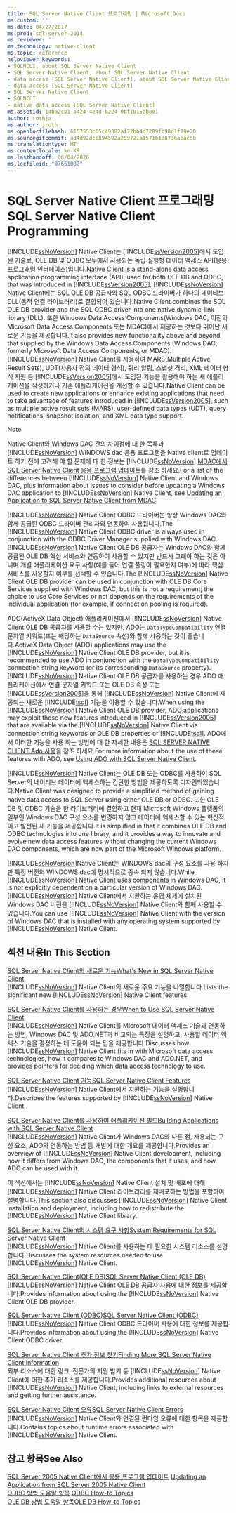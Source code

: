 ```yaml
---
title: SQL Server Native Client 프로그래밍 | Microsoft Docs
ms.custom: ''
ms.date: 04/27/2017
ms.prod: sql-server-2014
ms.reviewer: ''
ms.technology: native-client
ms.topic: reference
helpviewer_keywords:
- SQLNCLI, about SQL Server Native Client
- SQL Server Native Client, about SQL Server Native Client
- data access [SQL Server Native Client], about SQL Server Native Client
- data access [SQL Server Native Client]
- SQL Server Native Client
- SQLNCLI
- native data access [SQL Server Native Client]
ms.assetid: 14ba2cb1-a424-4e4d-b224-0bf1015ab801
author: rothja
ms.author: jroth
ms.openlocfilehash: 6157553c05c49382af72bb4d7209fb98d1f29e20
ms.sourcegitcommit: ad4d92dce894592a259721a1571b1d8736abacdb
ms.translationtype: MT
ms.contentlocale: ko-KR
ms.lasthandoff: 08/04/2020
ms.locfileid: "87661087"
---
```

# <a name="sql-server-native-client-programming"></a><span data-ttu-id="373c4-102">SQL Server Native Client 프로그래밍</span><span class="sxs-lookup"><span data-stu-id="373c4-102">SQL Server Native Client Programming</span></span>
  [!INCLUDE[ssNoVersion](../../includes/ssnoversion-md.md)] <span data-ttu-id="373c4-103">Native Client는 [!INCLUDE[ssVersion2005](../../includes/ssversion2005-md.md)]에서 도입된 기술로, OLE DB 및 ODBC 모두에서 사용되는 독립 실행형 데이터 액세스 API(응용 프로그래밍 인터페이스)입니다.</span><span class="sxs-lookup"><span data-stu-id="373c4-103">Native Client is a stand-alone data access application programming interface (API), used for both OLE DB and ODBC, that was introduced in [!INCLUDE[ssVersion2005](../../includes/ssversion2005-md.md)].</span></span> [!INCLUDE[ssNoVersion](../../includes/ssnoversion-md.md)] <span data-ttu-id="373c4-104">Native Client에는 SQL OLE DB 공급자와 SQL ODBC 드라이버가 하나의 네이티브 DLL(동적 연결 라이브러리)로 결합되어 있습니다.</span><span class="sxs-lookup"><span data-stu-id="373c4-104">Native Client combines the SQL OLE DB provider and the SQL ODBC driver into one native dynamic-link library (DLL).</span></span> <span data-ttu-id="373c4-105">또한 Windows Data Access Components(Windows DAC, 이전의 Microsoft Data Access Components 또는 MDAC)에서 제공하는 것보다 뛰어난 새로운 기능을 제공합니다.</span><span class="sxs-lookup"><span data-stu-id="373c4-105">It also provides new functionality above and beyond that supplied by the Windows Data Access Components (Windows DAC, formerly Microsoft Data Access Components, or MDAC).</span></span> [!INCLUDE[ssNoVersion](../../includes/ssnoversion-md.md)] <span data-ttu-id="373c4-106">Native Client를 사용하여 MARS(Multiple Active Result Sets), UDT(사용자 정의 데이터 형식), 쿼리 알림, 스냅샷 격리, XML 데이터 형식 지원 등 [!INCLUDE[ssVersion2005](../../includes/ssversion2005-md.md)]에서 도입된 기능을 활용해야 하는 새 애플리케이션을 작성하거나 기존 애플리케이션을 개선할 수 있습니다.</span><span class="sxs-lookup"><span data-stu-id="373c4-106">Native Client can be used to create new applications or enhance existing applications that need to take advantage of features introduced in [!INCLUDE[ssVersion2005](../../includes/ssversion2005-md.md)], such as multiple active result sets (MARS), user-defined data types (UDT), query notifications, snapshot isolation, and XML data type support.</span></span>  
  
> [!NOTE]  
>  <span data-ttu-id="373c4-107">Native Client와 Windows DAC 간의 차이점에 대 한 목록과 [!INCLUDE[ssNoVersion](../../includes/ssnoversion-md.md)] WINDOWS dac 응용 프로그램을 Native client로 업데이트 하기 전에 고려해 야 할 문제에 대 한 정보는 [!INCLUDE[ssNoVersion](../../includes/ssnoversion-md.md)] [MDAC에서 SQL Server Native Client 응용 프로그램 업데이트](applications/updating-an-application-to-sql-server-native-client-from-mdac.md)를 참조 하세요.</span><span class="sxs-lookup"><span data-stu-id="373c4-107">For a list of the differences between [!INCLUDE[ssNoVersion](../../includes/ssnoversion-md.md)] Native Client and Windows DAC, plus information about issues to consider before updating a Windows DAC application to [!INCLUDE[ssNoVersion](../../includes/ssnoversion-md.md)] Native Client, see [Updating an Application to SQL Server Native Client from MDAC](applications/updating-an-application-to-sql-server-native-client-from-mdac.md).</span></span>  
  
 <span data-ttu-id="373c4-108">[!INCLUDE[ssNoVersion](../../includes/ssnoversion-md.md)] Native Client ODBC 드라이버는 항상 Windows DAC와 함께 공급된 ODBC 드라이버 관리자와 연동하여 사용됩니다.</span><span class="sxs-lookup"><span data-stu-id="373c4-108">The [!INCLUDE[ssNoVersion](../../includes/ssnoversion-md.md)] Native Client ODBC driver is always used in conjunction with the ODBC Driver Manager supplied with Windows DAC.</span></span> <span data-ttu-id="373c4-109">[!INCLUDE[ssNoVersion](../../includes/ssnoversion-md.md)] Native Client OLE DB 공급자는 Windows DAC와 함께 공급된 OLE DB 핵심 서비스와 연동하여 사용할 수 있지만 반드시 그래야 하는 것은 아니며 개별 애플리케이션 요구 사항(예를 들어 연결 풀링이 필요한지 여부)에 따라 핵심 서비스를 사용할지 여부를 선택할 수 있습니다.</span><span class="sxs-lookup"><span data-stu-id="373c4-109">The [!INCLUDE[ssNoVersion](../../includes/ssnoversion-md.md)] Native Client OLE DB provider can be used in conjunction with OLE DB Core Services supplied with Windows DAC, but this is not a requirement; the choice to use Core Services or not depends on the requirements of the individual application (for example, if connection pooling is required).</span></span>  
  
 <span data-ttu-id="373c4-110">ADO(ActiveX Data Object) 애플리케이션에서 [!INCLUDE[ssNoVersion](../../includes/ssnoversion-md.md)] Native Client OLE DB 공급자를 사용할 수는 있지만, ADO는 `DataTypeCompatibility` 연결 문자열 키워드(또는 해당하는 `DataSource` 속성)와 함께 사용하는 것이 좋습니다.</span><span class="sxs-lookup"><span data-stu-id="373c4-110">ActiveX Data Object (ADO) applications may use the [!INCLUDE[ssNoVersion](../../includes/ssnoversion-md.md)] Native Client OLE DB provider, but it is recommended to use ADO in conjunction with the `DataTypeCompatibility` connection string keyword (or its corresponding `DataSource` property).</span></span> <span data-ttu-id="373c4-111">[!INCLUDE[ssNoVersion](../../includes/ssnoversion-md.md)] Native Client OLE DB 공급자를 사용하는 경우 ADO 애플리케이션에서 연결 문자열 키워드 또는 OLE DB 속성 또는 [!INCLUDE[ssVersion2005](../../includes/ssversion2005-md.md)]을 통해 [!INCLUDE[ssNoVersion](../../includes/ssnoversion-md.md)] Native Client에 제공되는 새로운 [!INCLUDE[tsql](../../includes/tsql-md.md)] 기능을 이용할 수 있습니다.</span><span class="sxs-lookup"><span data-stu-id="373c4-111">When using the [!INCLUDE[ssNoVersion](../../includes/ssnoversion-md.md)] Native Client OLE DB provider, ADO applications may exploit those new features introduced in [!INCLUDE[ssVersion2005](../../includes/ssversion2005-md.md)] that are available via the [!INCLUDE[ssNoVersion](../../includes/ssnoversion-md.md)] Native Client via connection string keywords or OLE DB properties or [!INCLUDE[tsql](../../includes/tsql-md.md)].</span></span> <span data-ttu-id="373c4-112">ADO에서 이러한 기능을 사용 하는 방법에 대 한 자세한 내용은 [SQL SERVER NATIVE CLIENT Ado 사용](applications/using-ado-with-sql-server-native-client.md)을 참조 하세요.</span><span class="sxs-lookup"><span data-stu-id="373c4-112">For more information about the use of these features with ADO, see [Using ADO with SQL Server Native Client](applications/using-ado-with-sql-server-native-client.md).</span></span>  
  
 [!INCLUDE[ssNoVersion](../../includes/ssnoversion-md.md)] <span data-ttu-id="373c4-113">Native Client는 OLE DB 또는 ODBC를 사용하여 SQL Server의 네이티브 데이터에 액세스하는 간단한 방법을 제공하도록 디자인되었습니다.</span><span class="sxs-lookup"><span data-stu-id="373c4-113">Native Client was designed to provide a simplified method of gaining native data access to SQL Server using either OLE DB or ODBC.</span></span> <span data-ttu-id="373c4-114">또한 OLE DB 및 ODBC 기술을 한 라이브러리에 결합하고 현재 Microsoft Windows 플랫폼의 일부인 Windows DAC 구성 요소를 변경하지 않고 데이터에 액세스할 수 있는 혁신적이고 발전된 새 기능을 제공합니다.</span><span class="sxs-lookup"><span data-stu-id="373c4-114">It is simplified in that it combines OLE DB and ODBC technologies into one library, and it provides a way to innovate and evolve new data access features without changing the current Windows DAC components, which are now part of the Microsoft Windows platform.</span></span>  
  
 <span data-ttu-id="373c4-115">[!INCLUDE[ssNoVersion](../../includes/ssnoversion-md.md)]Native Client는 WINDOWS dac의 구성 요소를 사용 하지만 특정 버전의 WINDOWS dac에 명시적으로 종속 되지 않습니다.</span><span class="sxs-lookup"><span data-stu-id="373c4-115">While [!INCLUDE[ssNoVersion](../../includes/ssnoversion-md.md)] Native Client uses components in Windows DAC, it is not explicitly dependent on a particular version of Windows DAC.</span></span> <span data-ttu-id="373c4-116">[!INCLUDE[ssNoVersion](../../includes/ssnoversion-md.md)] Native Client에서 지원하는 운영 체제에 설치된 Windows DAC 버전을 [!INCLUDE[ssNoVersion](../../includes/ssnoversion-md.md)] Native Client와 함께 사용할 수 있습니다.</span><span class="sxs-lookup"><span data-stu-id="373c4-116">You can use [!INCLUDE[ssNoVersion](../../includes/ssnoversion-md.md)] Native Client with the version of Windows DAC that is installed with any operating system supported by [!INCLUDE[ssNoVersion](../../includes/ssnoversion-md.md)] Native Client.</span></span>  
  
## <a name="in-this-section"></a><span data-ttu-id="373c4-117">섹션 내용</span><span class="sxs-lookup"><span data-stu-id="373c4-117">In This Section</span></span>  
 [<span data-ttu-id="373c4-118">SQL Server Native Client의 새로운 기능</span><span class="sxs-lookup"><span data-stu-id="373c4-118">What's New in SQL Server Native Client</span></span>](sql-server-native-client.md)  
 <span data-ttu-id="373c4-119">[!INCLUDE[ssNoVersion](../../includes/ssnoversion-md.md)] Native Client의 새로운 주요 기능을 나열합니다.</span><span class="sxs-lookup"><span data-stu-id="373c4-119">Lists the significant new [!INCLUDE[ssNoVersion](../../includes/ssnoversion-md.md)] Native Client features.</span></span>  
  
 [<span data-ttu-id="373c4-120">SQL Server Native Client를 사용하는 경우</span><span class="sxs-lookup"><span data-stu-id="373c4-120">When to Use SQL Server Native Client</span></span>](when-to-use-sql-server-native-client.md)  
 <span data-ttu-id="373c4-121">[!INCLUDE[ssNoVersion](../../includes/ssnoversion-md.md)] Native Client를 Microsoft 데이터 액세스 기술과 연동하는 방법, Windows DAC 및 ADO.NET과 비교되는 특징을 설명하고, 사용할 데이터 액세스 기술을 결정하는 데 도움이 되는 팁을 제공합니다.</span><span class="sxs-lookup"><span data-stu-id="373c4-121">Discusses how [!INCLUDE[ssNoVersion](../../includes/ssnoversion-md.md)] Native Client fits in with Microsoft data access technologies, how it compares to Windows DAC and ADO.NET, and provides pointers for deciding which data access technology to use.</span></span>  
  
 [<span data-ttu-id="373c4-122">SQL Server Native Client 기능</span><span class="sxs-lookup"><span data-stu-id="373c4-122">SQL Server Native Client Features</span></span>](features/sql-server-native-client-features.md)  
 <span data-ttu-id="373c4-123">[!INCLUDE[ssNoVersion](../../includes/ssnoversion-md.md)] Native Client에서 지원하는 기능을 설명합니다.</span><span class="sxs-lookup"><span data-stu-id="373c4-123">Describes the features supported by [!INCLUDE[ssNoVersion](../../includes/ssnoversion-md.md)] Native Client.</span></span>  
  
 [<span data-ttu-id="373c4-124">SQL Server Native Client를 사용하여 애플리케이션 빌드</span><span class="sxs-lookup"><span data-stu-id="373c4-124">Building Applications with SQL Server Native Client</span></span>](applications/building-applications-with-sql-server-native-client.md)  
 <span data-ttu-id="373c4-125">[!INCLUDE[ssNoVersion](../../includes/ssnoversion-md.md)] Native Client가 Windows DAC와 다른 점, 사용되는 구성 요소, ADO와 연동하는 방법 등 개발에 대한 개요를 제공합니다.</span><span class="sxs-lookup"><span data-stu-id="373c4-125">Provides an overview of [!INCLUDE[ssNoVersion](../../includes/ssnoversion-md.md)] Native Client development, including how it differs from Windows DAC, the components that it uses, and how ADO can be used with it.</span></span>  
  
 <span data-ttu-id="373c4-126">이 섹션에서는 [!INCLUDE[ssNoVersion](../../includes/ssnoversion-md.md)] Native Client 설치 및 배포에 대해 [!INCLUDE[ssNoVersion](../../includes/ssnoversion-md.md)] Native Client 라이브러리를 재배포하는 방법을 포함하여 설명합니다.</span><span class="sxs-lookup"><span data-stu-id="373c4-126">This section also discusses [!INCLUDE[ssNoVersion](../../includes/ssnoversion-md.md)] Native Client installation and deployment, including how to redistribute the [!INCLUDE[ssNoVersion](../../includes/ssnoversion-md.md)] Native Client library.</span></span>  
  
 [<span data-ttu-id="373c4-127">SQL Server Native Client의 시스템 요구 사항</span><span class="sxs-lookup"><span data-stu-id="373c4-127">System Requirements for SQL Server Native Client</span></span>](system-requirements-for-sql-server-native-client.md)  
 <span data-ttu-id="373c4-128">[!INCLUDE[ssNoVersion](../../includes/ssnoversion-md.md)] Native Client를 사용하는 데 필요한 시스템 리소스를 설명합니다.</span><span class="sxs-lookup"><span data-stu-id="373c4-128">Discusses the system resources needed to use [!INCLUDE[ssNoVersion](../../includes/ssnoversion-md.md)] Native Client.</span></span>  
  
 [<span data-ttu-id="373c4-129">SQL Server Native Client&#40;OLE DB&#41;</span><span class="sxs-lookup"><span data-stu-id="373c4-129">SQL Server Native Client &#40;OLE DB&#41;</span></span>](ole-db/sql-server-native-client-ole-db.md)  
 <span data-ttu-id="373c4-130">[!INCLUDE[ssNoVersion](../../includes/ssnoversion-md.md)] Native Client OLE DB 공급자 사용에 대한 정보를 제공합니다.</span><span class="sxs-lookup"><span data-stu-id="373c4-130">Provides information about using the [!INCLUDE[ssNoVersion](../../includes/ssnoversion-md.md)] Native Client OLE DB provider.</span></span>  
  
 [<span data-ttu-id="373c4-131">SQL Server Native Client &#40;ODBC&#41;</span><span class="sxs-lookup"><span data-stu-id="373c4-131">SQL Server Native Client &#40;ODBC&#41;</span></span>](odbc/sql-server-native-client-odbc.md)  
 <span data-ttu-id="373c4-132">[!INCLUDE[ssNoVersion](../../includes/ssnoversion-md.md)] Native Client ODBC 드라이버 사용에 대한 정보를 제공합니다.</span><span class="sxs-lookup"><span data-stu-id="373c4-132">Provides information about using the [!INCLUDE[ssNoVersion](../../includes/ssnoversion-md.md)] Native Client ODBC driver.</span></span>  
  
 [<span data-ttu-id="373c4-133">SQL Server Native Client 추가 정보 찾기</span><span class="sxs-lookup"><span data-stu-id="373c4-133">Finding More SQL Server Native Client Information</span></span>](finding-more-sql-server-native-client-information.md)  
 <span data-ttu-id="373c4-134">외부 리소스에 대한 링크, 전문가의 지원 받기 등 [!INCLUDE[ssNoVersion](../../includes/ssnoversion-md.md)] Native Client에 대한 추가 리소스를 제공합니다.</span><span class="sxs-lookup"><span data-stu-id="373c4-134">Provides additional resources about [!INCLUDE[ssNoVersion](../../includes/ssnoversion-md.md)] Native Client, including links to external resources and getting further assistance.</span></span>  
  
 [<span data-ttu-id="373c4-135">SQL Server Native Client 오류</span><span class="sxs-lookup"><span data-stu-id="373c4-135">SQL Server Native Client Errors</span></span>](../native-client-ole-db-errors/errors.md)  
 <span data-ttu-id="373c4-136">[!INCLUDE[ssNoVersion](../../includes/ssnoversion-md.md)] Native Client와 연결된 런타임 오류에 대한 항목을 제공합니다.</span><span class="sxs-lookup"><span data-stu-id="373c4-136">Contains topics about runtime errors associated with [!INCLUDE[ssNoVersion](../../includes/ssnoversion-md.md)] Native Client.</span></span>  
  
## <a name="see-also"></a><span data-ttu-id="373c4-137">참고 항목</span><span class="sxs-lookup"><span data-stu-id="373c4-137">See Also</span></span>  
 <span data-ttu-id="373c4-138">[SQL Server 2005 Native Client에서 응용 프로그램 업데이트](applications/updating-an-application-from-sql-server-2005-native-client.md) </span><span class="sxs-lookup"><span data-stu-id="373c4-138">[Updating an Application from SQL Server 2005 Native Client](applications/updating-an-application-from-sql-server-2005-native-client.md) </span></span>  
 <span data-ttu-id="373c4-139">[ODBC 방법 도움말 항목](../native-client-odbc-how-to/odbc-how-to-topics.md) </span><span class="sxs-lookup"><span data-stu-id="373c4-139">[ODBC How-to Topics](../native-client-odbc-how-to/odbc-how-to-topics.md) </span></span>  
 [<span data-ttu-id="373c4-140">OLE DB 방법 도움말 항목</span><span class="sxs-lookup"><span data-stu-id="373c4-140">OLE DB How-to Topics</span></span>](../native-client-ole-db-how-to/ole-db-how-to-topics.md)  
  
  
